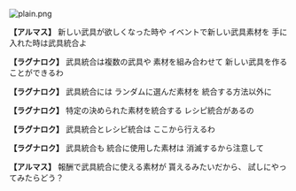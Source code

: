 
![plain.png](../images/backgrounds/plain.png)

**【アルマス】**
新しい武具が欲しくなった時や
イベントで新しい武具素材を
手に入れた時は武具統合よ

**【ラグナロク】**
武具統合は複数の武具や
素材を組み合わせて
新しい武具を作ることができるわ

**【ラグナロク】**
武具統合には
ランダムに選んだ素材を
統合する方法以外に

**【ラグナロク】**
特定の決められた素材を統合する
レシピ統合があるの

**【ラグナロク】**
武具統合とレシピ統合は
ここから行えるわ

**【ラグナロク】**
武具統合も
統合に使用した素材は
消滅するから注意して

**【アルマス】**
報酬で武具統合に使える素材が
貰えるみたいだから、
試しにやってみたらどう？